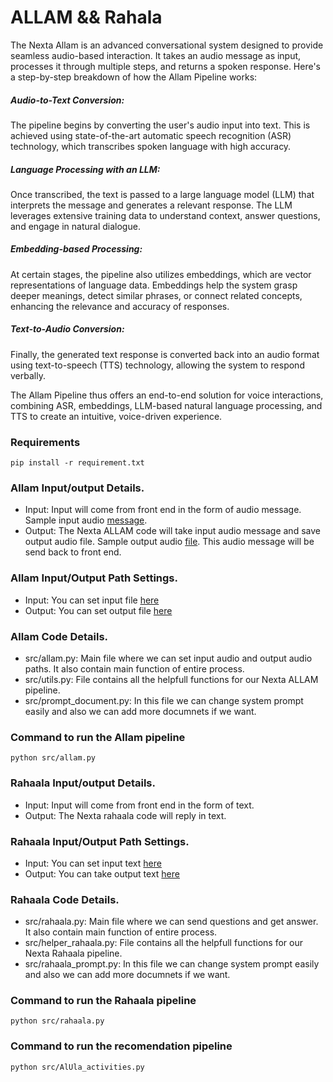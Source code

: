 # ALLAM && Rahala

The Nexta Allam is an advanced conversational system designed to provide seamless audio-based interaction. It takes an audio message as input, processes it through multiple steps, and returns a spoken response. Here's a step-by-step breakdown of how the Allam Pipeline works:

##### Audio-to-Text Conversion: 
The pipeline begins by converting the user's audio input into text. This is achieved using state-of-the-art automatic speech recognition (ASR) technology, which transcribes spoken language with high accuracy.
##### Language Processing with an LLM: 
Once transcribed, the text is passed to a large language model (LLM) that interprets the message and generates a relevant response. The LLM leverages extensive training data to understand context, answer questions, and engage in natural dialogue.
##### Embedding-based Processing: 
At certain stages, the pipeline also utilizes embeddings, which are vector representations of language data. Embeddings help the system grasp deeper meanings, detect similar phrases, or connect related concepts, enhancing the relevance and accuracy of responses.
##### Text-to-Audio Conversion: 
Finally, the generated text response is converted back into an audio format using text-to-speech (TTS) technology, allowing the system to respond verbally.

The Allam Pipeline thus offers an end-to-end solution for voice interactions, combining ASR, embeddings, LLM-based natural language processing, and TTS to create an intuitive, voice-driven experience.

### Requirements

```
pip install -r requirement.txt
```

### Allam Input/output Details.
* Input: Input will come from front end in the form of audio message. Sample input audio [message](https://github.com/Nexta-sa/ALLAM/blob/main/sample/WhatsApp%20Audio%202024-11-04%20at%202.24.58%20AM.mp4).
* Output: The Nexta ALLAM code will take input audio message and save output audio file. Sample output audio [file](https://github.com/Nexta-sa/ALLAM/blob/main/sample/llm_output_speech.mp3). This audio message will be send back to front end.

### Allam Input/Output Path Settings.
* Input: You can set input file [here](https://github.com/Nexta-sa/ALLAM/blob/main/src/allam.py#L35)
* Output: You can set output file [here](https://github.com/Nexta-sa/ALLAM/blob/main/src/allam.py#L35)

### Allam Code Details.
* src/allam.py: Main file where we can set input audio and output audio paths. It also contain main function of entire process.
* src/utils.py: File contains all the helpfull functions for our Nexta ALLAM pipeline.
* src/prompt_document.py: In this file we can change system prompt easily and also we can add more documnets if we want.

### Command to run the Allam pipeline
```
python src/allam.py
```

### Rahaala Input/output Details.
* Input: Input will come from front end in the form of text.
* Output: The Nexta rahaala code will reply in text.

### Rahaala Input/Output Path Settings.
* Input: You can set input text [here](https://github.com/Nexta-sa/ALLAM/blob/rahaala/src/rahaala.py#L30)
* Output: You can take output text [here](https://github.com/Nexta-sa/ALLAM/blob/rahaala/src/rahaala.py#L32)

### Rahaala Code Details.
* src/rahaala.py: Main file where we can send questions and get answer. It also contain main function of entire process.
* src/helper_rahaala.py: File contains all the helpfull functions for our Nexta Rahaala pipeline.
* src/rahaala_prompt.py: In this file we can change system prompt easily and also we can add more documnets if we want.

### Command to run the Rahaala pipeline
```
python src/rahaala.py
```
### Command to run the recomendation pipeline 
```
python src/AlUla_activities.py
```
